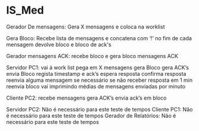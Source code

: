 # IS_Med

Gerador De mensagens:
    Gera X mensagens    e coloca na worklist


Gera Bloco:
    Recebe lista de mensagens e concatena com ‘!’ no fim de cada mensagem
    devolve bloco e bloco de ack's


Gerador mensagens ACK:
    recebe bloco e gera bloco mensagens ACK


Servidor PC1:
    vai á work list pega em X mensagens
    gera Bloco
    gera ACK’s
    envia Bloco
    regista timestamp e ack’s
    espera resposta
        confirma resposta
            reenvia alguma mensagem se necessário
        se não receber resposta em 1 min reenvia bloco
    vai imprimindo médias de mensagens enviadas por minuto


Cliente PC2:
    recebe mensagens
    gera ACK’s
    envia ack’s em bloco






Servidor PC2: Não é necessário para este teste de tempos
Cliente PC1: Não é necessário para este teste de tempos
Gerador de Relatórios: Não é necessário para este teste de tempos
